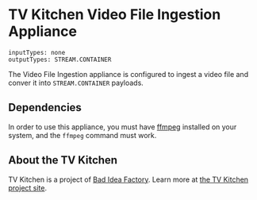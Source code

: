 # TV Kitchen Video File Ingestion Appliance

```
inputTypes: none
outputTypes: STREAM.CONTAINER
```

The Video File Ingestion appliance is configured to ingest a video file and conver it into `STREAM.CONTAINER` payloads.

## Dependencies

In order to use this appliance, you must have [ffmpeg](https://www.ffmpeg.org/) installed on your system, and the `ffmpeg` command must work.

## About the TV Kitchen

TV Kitchen is a project of [Bad Idea Factory](https://biffud.com).  Learn more at [the TV Kitchen project site](https://tv.kitchen).

